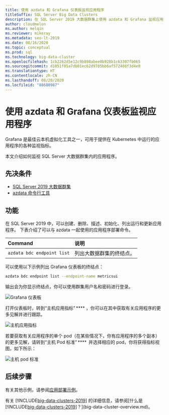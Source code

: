 ```yaml
---
title: 使用 azdata 和 Grafana 仪表板监视应用程序
titleSuffix: SQL Server Big Data Clusters
description: 在 SQL Server 2019 大数据群集上使用 azdata 和 Grafana 监视应用程序。
author: cloudmelon
ms.author: melqin
ms.reviewer: mikeray
ms.metadata: seo-lt-2019
ms.date: 08/16/2020
ms.topic: conceptual
ms.prod: sql
ms.technology: big-data-cluster
ms.openlocfilehash: 1cb2262d5e12c9b898abee0b928b1c63307fb065
ms.sourcegitcommit: d1051f05a7db81ec62d9785bb6af572408f3d4e0
ms.translationtype: HT
ms.contentlocale: zh-CN
ms.lasthandoff: 08/20/2020
ms.locfileid: "88680987"
---
```

# <a name="monitor-applications-with-azdata-and-grafana-dashboard"></a>使用 azdata 和 Grafana 仪表板监视应用程序

Grafana 是最佳云本机虚拟化工具之一，可用于提供在 Kubernetes 中运行的应用程序的各种监视指标。  

本文介绍如何监视 SQL Server 大数据群集内的应用程序。

## <a name="prerequisites"></a>先决条件

- [SQL Server 2019 大数据群集](deployment-guidance.md)
- [azdata 命令行工具](deploy-install-azdata.md)

## <a name="capabilities"></a>功能

在 SQL Server 2019 中，可以创建、删除、描述、初始化、列出运行和更新应用程序。 下表介绍了可以与 azdata 一起使用的应用程序部署命令。

|Command |说明 |
|:---|:---|
|`azdata bdc endpoint list` | 列出大数据群集的终结点。 |


可以使用以下示例列出 Grafana 仪表板的终结点：

```bash
azdata bdc endpoint list --endpoint-name metricsui 
```

输出会为你显示终结点，你可以使用群集用户名和密码进行登录。 

![Grafana 仪表板](media/big-data-cluster-monitor-apps/grafana-dashboard-endpoint.png)


打开仪表板时，转到“主机应用指标” **** ，你可以在其中获取有关应用程序的更多见解并进行跟踪。  

![主机应用指标](media/big-data-cluster-monitor-apps/host-apps-metrics.png)


若要获取有关应用程序的单个 pod（在某些情况下，你有应用程序的多个副本）的更多见解，请转到“主机 Pod 标准” ****  并选择相应的 pod，你将获得指标视图，如下所示：  

![主机 pod 标准](media/big-data-cluster-monitor-apps/host-pods-metrics.png) 


## <a name="next-steps"></a>后续步骤

有关其他示例，请参阅[应用部署示例](https://aka.ms/sql-app-deploy)。

有关 [!INCLUDE[big-data-clusters-2019](../includes/ssbigdataclusters-ss-nover.md)] 的详细信息，请参阅[什么是 [!INCLUDE[big-data-clusters-2019](../includes/ssbigdataclusters-ver15.md)]？](big-data-cluster-overview.md)。
